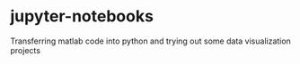 # jupyter-notebooks
Transferring matlab code into python and trying out some data visualization projects
